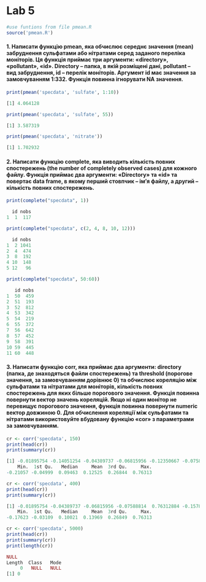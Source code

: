 # Lab 5

```R
#use funtions from file pmean.R
source('pmean.R')
```

#### 1. Написати функцію **pmean**, яка обчислює середнє значення (mean) забруднення сульфатами або нітратами серед заданого переліка моніторів. Ця функція приймає три аргументи: «directory», «pollutant», «id». Directory – папка, в якій розміщені дані, pollutant – вид забруднення, id – перелік моніторів. Аргумент id має значення за замовчуванням 1:332. Функція повинна ігнорувати NA значення.

```R
print(pmean('specdata', 'sulfate', 1:10))
```
```R
[1] 4.064128
```

```R
print(pmean('specdata', 'sulfate', 55))
```
```R
[1] 3.587319
```

```R
print(pmean('specdata', 'nitrate'))
```
```R
[1] 1.702932
```

#### 2. Написати функцію **complete**, яка виводить кількість повних спостережень (the number of completely observed cases) для кожного файлу. Функція приймає два аргументи: «Directory» та «id» та повертає data frame, в якому перший стовпчик – ім’я файлу, а другий – кількість повних спостережень.


```R
print(complete("specdata", 1))
```
```R
  id nobs
1  1  117
```

```R
print(complete("specdata", c(2, 4, 8, 10, 12)))
```
```R
  id nobs
1  2 1041
2  4  474
3  8  192
4 10  148
5 12   96
```

```R
print(complete("specdata", 50:60))
```
```R
   id nobs
1  50  459
2  51  193
3  52  812
4  53  342
5  54  219
6  55  372
7  56  642
8  57  452
9  58  391
10 59  445
11 60  448
```

#### 3. Написати функцію **corr**, яка приймає два аргументи: directory (папка, де знаходяться файли спостережень) та threshold (порогове значення, за замовчуванням дорівнює 0) та обчислює кореляцію між сульфатами та нітратами для моніторів, кількість повних спостережень для яких більше порогового значення. Функція повинна повернути вектор значень кореляцій. Якщо ні один монітор не перевищує порогового значення, функція повинна повернути numeric вектор довжиною 0. Для обчислення кореляції між сульфатами та нітратами використовуйте вбудовану функцію «cor» з параметрами за замовчуванням.

```R
cr <- corr('specdata', 150)
print(head(cr)) 
print(summary(cr))
```
```R
[1] -0.01895754 -0.14051254 -0.04389737 -0.06815956 -0.12350667 -0.07588814
    Min.  1st Qu.   Median     Mean  3rd Qu.     Max. 
-0.21057 -0.04999  0.09463  0.12525  0.26844  0.76313 
```

```R
cr <- corr('specdata', 400)
print(head(cr)) 
print(summary(cr))
```
```R
[1] -0.01895754 -0.04389737 -0.06815956 -0.07588814  0.76312884 -0.15782860
    Min.  1st Qu.   Median     Mean  3rd Qu.     Max. 
-0.17623 -0.03109  0.10021  0.13969  0.26849  0.76313 
```

```R
cr <- corr('specdata', 5000)
print(head(cr)) 
print(summary(cr))
print(length(cr))
```
```R
NULL
Length  Class   Mode 
     0   NULL   NULL 
[1] 0
```